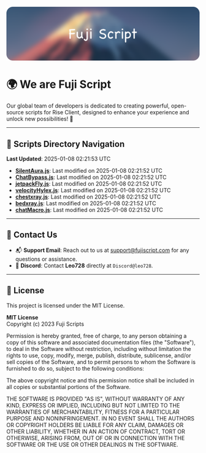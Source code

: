 ![Banner](.github/b.webp)

# 🌍 **We are Fuji Script**

Our global team of developers is dedicated to creating powerful, open-source scripts for Rise Client, designed to enhance your experience and unlock new possibilities! 🌟

---
<!-- SCRIPTS_NAVIGATION_START -->
## 📂 **Scripts Directory Navigation**

**Last Updated**: 2025-01-08 02:21:53 UTC

- **[SilentAura.js](scripts/SilentAura.js)**: Last modified on 2025-01-08 02:21:52 UTC
- **[ChatBypass.js](scripts/ChatBypass.js)**: Last modified on 2025-01-08 02:21:52 UTC
- **[jetpackFly.js](scripts/jetpackFly.js)**: Last modified on 2025-01-08 02:21:52 UTC
- **[velocityHylex.js](scripts/velocityHylex.js)**: Last modified on 2025-01-08 02:21:52 UTC
- **[chestxray.js](scripts/chestxray.js)**: Last modified on 2025-01-08 02:21:52 UTC
- **[bedxray.js](scripts/bedxray.js)**: Last modified on 2025-01-08 02:21:52 UTC
- **[chatMacro.js](scripts/chatMacro.js)**: Last modified on 2025-01-08 02:21:52 UTC

<!-- SCRIPTS_NAVIGATION_END -->

---

## 💬 **Contact Us**  
- 📬 **Support Email**: Reach out to us at [support@fujiscript.com](mailto:support@fujiscript.com) for any questions or assistance.  
- 💬 **Discord**: Contact **Leo728** directly at `Discord@leo728`.

---

## 📜 **License**

This project is licensed under the MIT License.  

**MIT License**  
Copyright (c) 2023 Fuji Scripts  

Permission is hereby granted, free of charge, to any person obtaining a copy of this software and associated documentation files (the "Software"), to deal in the Software without restriction, including without limitation the rights to use, copy, modify, merge, publish, distribute, sublicense, and/or sell copies of the Software, and to permit persons to whom the Software is furnished to do so, subject to the following conditions:  

The above copyright notice and this permission notice shall be included in all copies or substantial portions of the Software.  

THE SOFTWARE IS PROVIDED "AS IS", WITHOUT WARRANTY OF ANY KIND, EXPRESS OR IMPLIED, INCLUDING BUT NOT LIMITED TO THE WARRANTIES OF MERCHANTABILITY, FITNESS FOR A PARTICULAR PURPOSE AND NONINFRINGEMENT. IN NO EVENT SHALL THE AUTHORS OR COPYRIGHT HOLDERS BE LIABLE FOR ANY CLAIM, DAMAGES OR OTHER LIABILITY, WHETHER IN AN ACTION OF CONTRACT, TORT OR OTHERWISE, ARISING FROM, OUT OF OR IN CONNECTION WITH THE SOFTWARE OR THE USE OR OTHER DEALINGS IN THE SOFTWARE.  

